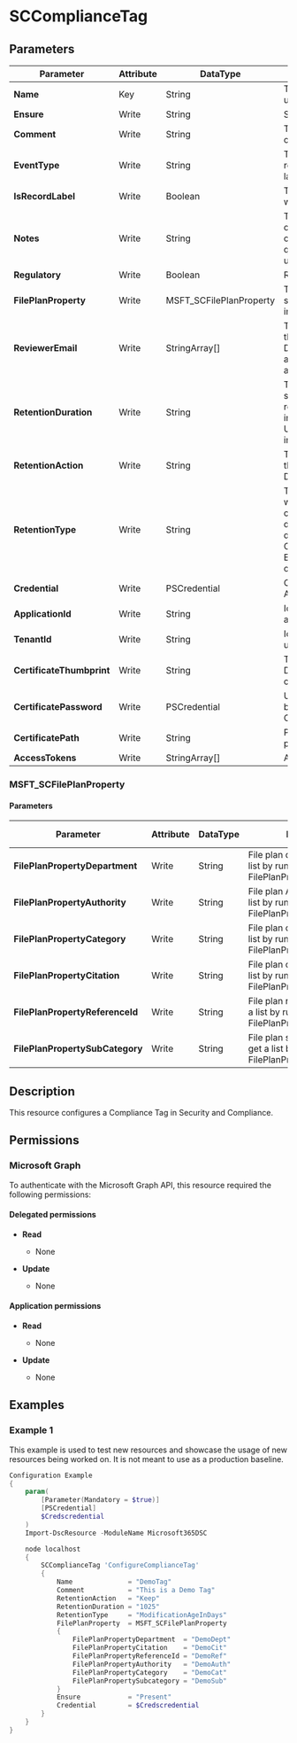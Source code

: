 ﻿# SCComplianceTag

## Parameters

| Parameter | Attribute | DataType | Description | Allowed Values |
| --- | --- | --- | --- | --- |
| **Name** | Key | String | The Name parameter specifies the unique name of the complaiance tag. | |
| **Ensure** | Write | String | Specify if this rule should exist or not. | `Present`, `Absent` |
| **Comment** | Write | String | The Comment parameter specifies an optional comment. | |
| **EventType** | Write | String | The EventType parameter specifies the retention rule that's associated with the label. | |
| **IsRecordLabel** | Write | Boolean | The IsRecordLabel parameter specifies whether the label is a record label. | |
| **Notes** | Write | String | The Notes parameter specifies an optional note. If you specify a value that contains spaces, enclose the value in quotation marks, for example: 'This is a user note' | |
| **Regulatory** | Write | Boolean | Regulatory description | |
| **FilePlanProperty** | Write | MSFT_SCFilePlanProperty | The FilePlanProperty parameter specifies the file plan properties to include in the label. | |
| **ReviewerEmail** | Write | StringArray[] | The ReviewerEmail parameter specifies the email address of a reviewer for Delete and KeepAndDelete retention actions. You can specify multiple email addresses separated by commas. | |
| **RetentionDuration** | Write | String | The RetentionDuration parameter specifies the hold duration for the retention rule. Valid values are: An integer - The hold duration in days, Unlimited - The content is held indefinitely. | |
| **RetentionAction** | Write | String | The RetentionAction parameter specifies the action for the label. Valid values are: Delete, Keep or KeepAndDelete. | `Delete`, `Keep`, `KeepAndDelete` |
| **RetentionType** | Write | String | The RetentionType parameter specifies whether the retention duration is calculated from the content creation date, tagged date, or last modification date. Valid values are: CreationAgeInDays, EventAgeInDays,ModificationAgeInDays, or TaggedAgeInDays. | `CreationAgeInDays`, `EventAgeInDays`, `ModificationAgeInDays`, `TaggedAgeInDays` |
| **Credential** | Write | PSCredential | Credentials of the Exchange Global Admin | |
| **ApplicationId** | Write | String | Id of the Azure Active Directory application to authenticate with. | |
| **TenantId** | Write | String | Id of the Azure Active Directory tenant used for authentication. | |
| **CertificateThumbprint** | Write | String | Thumbprint of the Azure Active Directory application's authentication certificate to use for authentication. | |
| **CertificatePassword** | Write | PSCredential | Username can be made up to anything but password will be used for CertificatePassword | |
| **CertificatePath** | Write | String | Path to certificate used in service principal usually a PFX file. | |
| **AccessTokens** | Write | StringArray[] | Access token used for authentication. | |

### MSFT_SCFilePlanProperty

#### Parameters

| Parameter | Attribute | DataType | Description | Allowed Values |
| --- | --- | --- | --- | --- |
| **FilePlanPropertyDepartment** | Write | String | File plan department. Can get list by running Get-FilePlanPropertyDepartment. | |
| **FilePlanPropertyAuthority** | Write | String | File plan Authority. Can get list by running Get-FilePlanPropertyAuthority. | |
| **FilePlanPropertyCategory** | Write | String | File plan category. Can get a list by running Get-FilePlanPropertyCategory. | |
| **FilePlanPropertyCitation** | Write | String | File plan citation. Can get a list by running Get-FilePlanPropertyCitation. | |
| **FilePlanPropertyReferenceId** | Write | String | File plan reference id. Can get a list by running Get-FilePlanPropertyReferenceId. | |
| **FilePlanPropertySubCategory** | Write | String | File plan subcategory. Can get a list by running Get-FilePlanPropertySubCategory. | |

## Description

This resource configures a Compliance Tag in Security and Compliance.

## Permissions

### Microsoft Graph

To authenticate with the Microsoft Graph API, this resource required the following permissions:

#### Delegated permissions

- **Read**

    - None

- **Update**

    - None

#### Application permissions

- **Read**

    - None

- **Update**

    - None

## Examples

### Example 1

This example is used to test new resources and showcase the usage of new resources being worked on.
It is not meant to use as a production baseline.

```powershell
Configuration Example
{
    param(
        [Parameter(Mandatory = $true)]
        [PSCredential]
        $Credscredential
    )
    Import-DscResource -ModuleName Microsoft365DSC

    node localhost
    {
        SCComplianceTag 'ConfigureComplianceTag'
        {
            Name              = "DemoTag"
            Comment           = "This is a Demo Tag"
            RetentionAction   = "Keep"
            RetentionDuration = "1025"
            RetentionType     = "ModificationAgeInDays"
            FilePlanProperty  = MSFT_SCFilePlanProperty
            {
                FilePlanPropertyDepartment  = "DemoDept"
                FilePlanPropertyCitation    = "DemoCit"
                FilePlanPropertyReferenceId = "DemoRef"
                FilePlanPropertyAuthority   = "DemoAuth"
                FilePlanPropertyCategory    = "DemoCat"
                FilePlanPropertySubcategory = "DemoSub"
            }
            Ensure            = "Present"
            Credential        = $Credscredential
        }
    }
}
```

